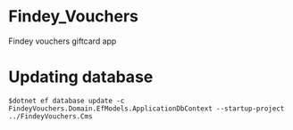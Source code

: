 # Findey_Vouchers
Findey vouchers giftcard app

# Updating database
`$dotnet ef database update -c FindeyVouchers.Domain.EfModels.ApplicationDbContext --startup-project ../FindeyVouchers.Cms`
